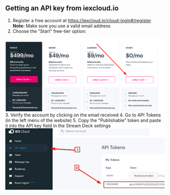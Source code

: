 ## Getting an API key from iexcloud.io
1. Register a free account at https://iexcloud.io/cloud-login#/register  
**Note:** Make sure you use a valid email address
2. Choose the "Start" free-tier option:  
<img src="https://github.com/BarRaider/streamdeck-stockticker/raw/master/_images/setup1.png">
3. Verify the account by clicking on the email received  
4. Go to API Tokens (in the left menu of the website)  
5. Copy the "Publishable" token and paste it into the API key field in the Stream Deck settings  
<img src="https://github.com/BarRaider/streamdeck-stockticker/raw/master/_images/setup2.png">